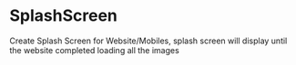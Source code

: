 # SplashScreen
Create Splash Screen for Website/Mobiles, splash screen will display until the website completed loading all the images
